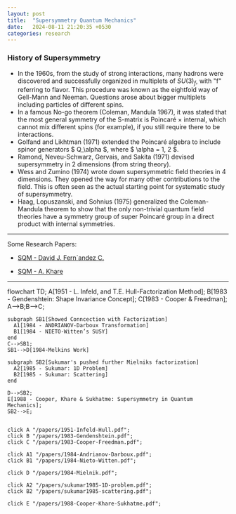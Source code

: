 ```yaml
---
layout: post
title:  "Supersymmetry Quantum Mechanics"
date:   2024-08-11 21:20:35 +0530
categories: research
---
```


### History of Supersymmetry

- In the 1960s, from the study of strong interactions, many hadrons were discovered and successfully organized in multiplets of $SU(3)_f$, with "f" referring to flavor. This procedure was known as the eightfold way of Gell-Mann and Neeman. Questions arose about bigger multiplets including particles of different spins.
- In a famous No-go theorem (Coleman, Mandula 1967), it was stated that the most general symmetry of the S-matrix is Poincaré × internal, which cannot mix different spins (for example), if you still require there to be interactions.
- Golfand and Likhtman (1971) extended the Poincaré algebra to include spinor generators $ Q_\alpha $, where $ \alpha = 1, 2 $.
- Ramond, Neveu-Schwarz, Gervais, and Sakita (1971) devised supersymmetry in 2 dimensions (from string theory).
- Wess and Zumino (1974) wrote down supersymmetric field theories in 4 dimensions. They opened the way for many other contributions to the field. This is often seen as the actual starting point for systematic study of supersymmetry.
- Haag, Lopuszanski, and Sohnius (1975) generalized the Coleman-Mandula theorem to show that the only non-trivial quantum field theories have a symmetry group of super Poincaré group in a direct product with internal symmetries.

---
Some Research Papers:
- [SQM - David J. Fern´andez C.](https://arxiv.org/pdf/0910.0192)

- [SQM - A. Khare](https://www.ias.ac.in/article/fulltext/pram/049/01/0041-0064)


---
<div class="mermaid">
flowchart TD;
    A[1951 - L. Infeld, and T.E. Hull-Factorization Method];
    B[1983 - Gendenshtein: Shape Invariance Concept];
    C[1983 - Cooper & Freedman];
    A-->B;B-->C;
    
    subgraph SB1[Showed Conncection with Factorization]
      A1[1984 - ANDRIANOV-Darboux Transformation]
      B1[1984 - NIETO-Witten’s SUSY]
    end
    C-->SB1;
    SB1-->D[1984-Melkins Work]
    
    subgraph SB2[Sukumar's pushed further Mielniks factorization]
      A2[1985 - Sukumar: 1D Problem]
      B2[1985 - Sukumar: Scattering]
    end

    D-->SB2;
    E[1988 - Cooper, Khare & Sukhatme: Supersymmetry in Quantum Mechanics];
    SB2-->E;

    
    click A "/papers/1951-Infeld-Hull.pdf";
    click B "/papers/1983-Gendenshtein.pdf";
    click C "/papers/1983-Cooper-Freedman.pdf";

    click A1 "/papers/1984-Andrianov-Darboux.pdf";
    click B1 "/papers/1984-Nieto-Witten.pdf";

    click D "/papers/1984-Mielnik.pdf";

    click A2 "/papers/sukumar1985-1D-problem.pdf";
    click B2 "/papers/sukumar1985-scattering.pdf";

    click E "/papers/1988-Cooper-Khare-Sukhatme.pdf";

</div>




